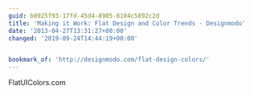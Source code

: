 ```yaml
---
guid: b8925f93-17fd-45d4-8905-8104c5892c2d
title: 'Making it Work: Flat Design and Color Trends - Designmodo'
date: '2013-04-27T13:31:27+00:00'
changed: '2019-09-24T14:44:19+00:00'


bookmark_of: 'http://designmodo.com/flat-design-colors/'
---
```



FlatUIColors.com

